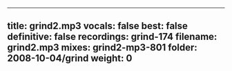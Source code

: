 
---
title: grind2.mp3
vocals: false
best: false
definitive: false
recordings: grind-174
filename: grind2.mp3
mixes: grind2-mp3-801
folder: 2008-10-04/grind
weight: 0
---
